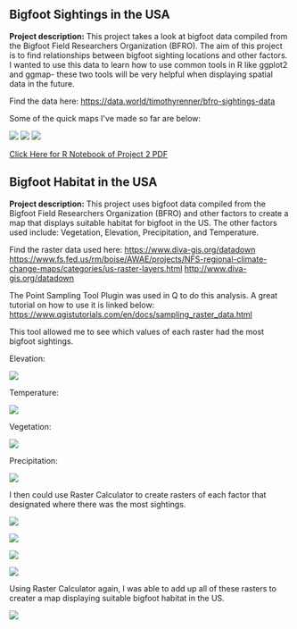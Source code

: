 ## Bigfoot Sightings in the USA

**Project description:** This project takes a look at bigfoot data compiled from the Bigfoot Field Researchers Organization (BFRO). The aim of this project is to find relationships between bigfoot sighting locations and other factors. I wanted to use this data to learn how to use common tools in R like ggplot2 and ggmap- these two tools will be very helpful when displaying spatial data in the future. 

Find the data here: https://data.world/timothyrenner/bfro-sightings-data

Some of the quick maps I've made so far are below:

<img src="../images/sights.PNG?raw=true"/>
<img src="../images/coool.PNG?raw=true"/>
<img src="../images/density.PNG?raw=true"/>

[Click Here for R Notebook of Project 2 PDF](/pdf/Staub_Bigfoot_Workflow.pdf)

## Bigfoot Habitat in the USA

**Project description:** This project uses bigfoot data compiled from the Bigfoot Field Researchers Organization (BFRO) and other factors to create a map that displays suitable habitat for bigfoot in the US. The other factors used include: Vegetation, Elevation, Precipitation, and Temperature. 

Find the raster data used here: 
https://www.diva-gis.org/datadown
https://www.fs.fed.us/rm/boise/AWAE/projects/NFS-regional-climate-change-maps/categories/us-raster-layers.html
http://www.diva-gis.org/datadown

The Point Sampling Tool Plugin was used in Q to do this analysis. A great tutorial on how to use it is linked below:
https://www.qgistutorials.com/en/docs/sampling_raster_data.html

This tool allowed me to see which values of each raster had the most bigfoot sightings. 

Elevation:

<img src="../images/elev.png?raw=true"/>

Temperature:

<img src="../images/temp.png?raw=true"/>

Vegetation:

<img src="../images/veg.png?raw=true"/>

Precipitation:

<img src="../images/precip.png?raw=true"/>

I then could use Raster Calculator to create rasters of each factor that designated where there was the most sightings. 

[<img src="../images/bfprecip.png?raw=true"/>](/pdf/LStaub_bf_precip.pdf)

[<img src="../images/bfelev.png?raw=true"/>](/pdf/LStaub_bf_elev.pdf)

[<img src="../images/bfveg.png?raw=true"/>](/pdf/LStaub_bf_veg.pdf)

[<img src="../images/bftemp.png?raw=true"/>](/pdf/LStaub_bf_temp.pdf)

Using Raster Calculator again, I was able to add up all of these rasters to creater a map displaying suitable bigfoot habitat in the US.

[<img src="../images/bfhabitat.png?raw=true"/>](/pdf/LStaub_bf_habitat.pdf)



